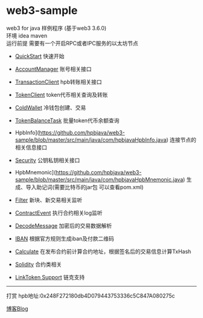 # web3-sample
web3 for java 样例程序 (基于web3 3.6.0)   
环境 idea maven  
运行前提 需要有一个开启RPC或者IPC服务的以太坊节点

- [QuickStart](https://github.com/hpbjava/web3-sample/blob/master/src/main/java/com/hpbjava/QuickStart.java) 快速开始

- [AccountManager](https://github.com/hpbjava/web3-sample/blob/master/src/main/java/com/hpbjava/AccountManager.java) 账号相关接口
- [TransactionClient](https://github.com/hpbjava/web3-sample/blob/master/src/main/java/com/hpbjava/TransactionClient.java) hpb转账相关接口
- [TokenClient](https://github.com/hpbjava/web3-sample/blob/master/src/main/java/com/hpbjava/TokenClient.java) token代币相关查询及转账
- [ColdWallet](https://github.com/hpbjava/web3-sample/blob/master/src/main/java/com/hpbjava/ColdWallet.java) 冷钱包创建、交易
- [TokenBalanceTask](https://github.com/hpbjava/web3-sample/blob/master/src/main/java/com/hpbjava/TokenBalanceTask.java) 批量token代币余额查询
- HpbInfo](https://github.com/hpbjava/web3-sample/blob/master/src/main/java/com/hpbjavaHpbInfo.java) 连接节点的相关信息接口
- [Security](https://github.com/hpbjava/web3-sample/blob/master/src/main/java/com/hpbjava/Security.java) 公钥私钥相关接口
- HpbMnemonic](https://github.com/hpbjava/web3-sample/blob/master/src/main/java/com/hpbjavaHpbMnemonic.java) 生成、导入助记词(需要比特币的jar包 可以查看pom.xml)
- [Filter](https://github.com/hpbjava/web3-sample/blob/master/src/main/java/com/hpbjava/Filter.java) 新块、新交易相关监听
- [ContractEvent](https://github.com/hpbjava/web3-sample/blob/master/src/main/java/com/hpbjava/ContractEvent.java) 执行合约相关log监听
- [DecodeMessage](https://github.com/hpbjava/web3-sample/blob/master/src/main/java/com/hpbjava/DecodeMessage.java) 加密后的交易数据解析
- [IBAN](https://github.com/hpbjava/web3-sample/blob/master/src/main/java/com/hpbjava/IBAN.java) 根据官方规则生成iban及付款二维码
- [Calculate](https://github.com/hpbjava/web3-sample/blob/master/src/main/java/com/hpbjava/Calculate.java) 在发布合约前计算合约地址，根据签名后的交易信息计算TxHash
- [Solidity](https://github.com/hpbjava/web3-sample/tree/master/src/main/java/com/hpbjava/sol) 合约类相关
- [LinkToken Support](https://github.com/hpbjava/web3-sample/tree/LinkToken) 链克支持

--- 

打赏 hpb地址:0x248F272180db4D079443753336c5C847A080275c

[博客Blog](https://blog.csdn.net/u011181222)